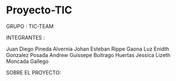 # Proyecto-TIC


GRUPO : TIC-TEAM


INTEGRANTES : 

  Juan Diego Pineda Alvernia
  Johan Esteban Rippe Gaona
  Luz Enidth Gonzalez Posada
  Andrew Guissepe Buitrago Huertas
  Jessica Lizeth Moncada Gallego
  
  
  
SOBRE EL PROYECTO:






